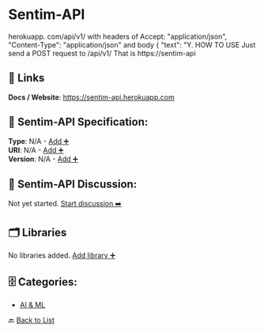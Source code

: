 # Sentim-API

herokuapp. com/api/v1/ with headers of Accept: "application/json", "Content-Type": "application/json" and body { "text": "Y. HOW TO USE Just send a POST request to /api/v1/ That is https://sentim-api

##  🔗 Links
**Docs / Website**: https://sentim-api.herokuapp.com

## 🧬 Sentim-API Specification:
**Type**: N/A - [Add ➕](https://github.com/apis-list/apis-list/edit/main/apis.yaml#L17386)  
**URI**: N/A - [Add ➕](https://github.com/apis-list/apis-list/edit/main/apis.yaml#L17386)  
**Version**: N/A - [Add ➕](https://github.com/apis-list/apis-list/edit/main/apis.yaml#L17386)

## 💬 Sentim-API Discussion:
Not yet started. [Start discussion ➡️](https://github.com/apis-list/apis-list/discussions/new)

## 🗂️ Libraries

No libraries added. [Add library ➕](https://github.com/apis-list/apis-list/edit/main/apis.yaml#L17386)    


## 🗄️ Categories:
- [AI & ML](https://github.com/apis-list/apis-list#ai--ml-)

🔙  [Back to List](https://github.com/apis-list/apis-list)
